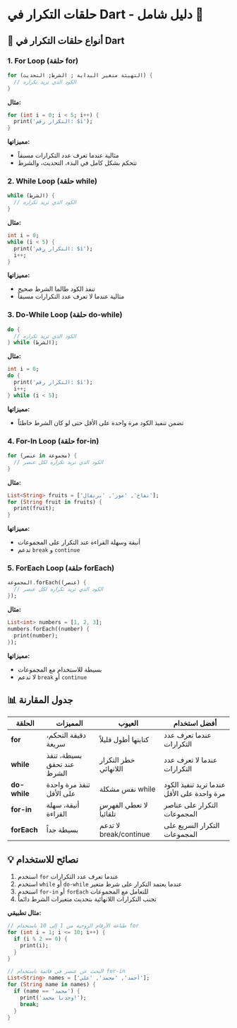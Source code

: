 # **حلقات التكرار في Dart - دليل شامل** 🔄

## **📌 أنواع حلقات التكرار في Dart**

### **1. For Loop (حلقة for)**
```dart
for (التهيئة متغير البداية ; الشرط; التحديث) {
  // الكود الذي تريد تكراره
}
```
**مثال:**
```dart
for (int i = 0; i < 5; i++) {
  print('التكرار رقم: $i');
}
```
**مميزاتها:**
- مثالية عندما تعرف عدد التكرارات مسبقاً
- تتحكم بشكل كامل في البدء، التحديث، والشرط

### **2. While Loop (حلقة while)**
```dart
while (الشرط) {
  // الكود الذي تريد تكراره
}
```
**مثال:**
```dart
int i = 0;
while (i < 5) {
  print('التكرار رقم: $i');
  i++;
}
```
**مميزاتها:**
- تنفذ الكود طالما الشرط صحيح
- مثالية عندما لا تعرف عدد التكرارات مسبقاً

### **3. Do-While Loop (حلقة do-while)**
```dart
do {
  // الكود الذي تريد تكراره
} while (الشرط);
```
**مثال:**
```dart
int i = 0;
do {
  print('التكرار رقم: $i');
  i++;
} while (i < 5);
```
**مميزاتها:**
- تضمن تنفيذ الكود مرة واحدة على الأقل حتى لو كان الشرط خاطئاً

### **4. For-In Loop (حلقة for-in)**
```dart
for (عنصر in مجموعة) {
  // الكود الذي تريد تكراره لكل عنصر
}
```
**مثال:**
```dart
List<String> fruits = ['تفاح', 'موز', 'برتقال'];
for (String fruit in fruits) {
  print(fruit);
}
```
**مميزاتها:**
- أنيقة وسهلة القراءة عند التكرار على المجموعات
- تدعم `break` و `continue`

### **5. ForEach Loop (حلقة forEach)**
```dart
المجموعة.forEach((عنصر) {
  // الكود الذي تريد تكراره لكل عنصر
});
```
**مثال:**
```dart
List<int> numbers = [1, 2, 3];
numbers.forEach((number) {
  print(number);
});
```
**مميزاتها:**
- بسيطة للاستخدام مع المجموعات
- لا تدعم `break` أو `continue`

## **📊 جدول المقارنة**

| الحلقة          | المميزات                     | العيوب                     | أفضل استخدام               |
|----------------|----------------------------|--------------------------|---------------------------|
| **for**        | دقيقة التحكم، سريعة         | كتابتها أطول قليلاً       | عندما تعرف عدد التكرارات    |
| **while**      | بسيطة، تنفذ عند تحقق الشرط  | خطر التكرار اللانهائي      | عندما لا تعرف عدد التكرارات |
| **do-while**   | تنفذ مرة واحدة على الأقل    | نفس مشكلة while           | عندما تريد تنفيذ الكود مرة واحدة على الأقل |
| **for-in**     | أنيقة، سهلة القراءة         | لا تعطي الفهرس تلقائياً    | التكرار على عناصر المجموعات |
| **forEach**    | بسيطة جداً                 | لا تدعم break/continue    | التكرار السريع على المجموعات |

## **💡 نصائح للاستخدام**
1. استخدم `for` عندما تعرف عدد التكرارات
2. استخدم `while` أو `do-while` عندما يعتمد التكرار على شرط متغير
3. استخدم `for-in` أو `forEach` للتعامل مع المجموعات
4. تجنب التكرارات اللانهائية بتحديث متغيرات الشرط دائماً

**مثال تطبيقي:**
```dart
// طباعة الأرقام الزوجية من 1 إلى 10 باستخدام for
for (int i = 1; i <= 10; i++) {
  if (i % 2 == 0) {
    print(i);
  }
}

// البحث عن عنصر في قائمة باستخدام for-in
List<String> names = ['أحمد', 'محمد', 'علي'];
for (String name in names) {
  if (name == 'محمد') {
    print('وجدنا محمد!');
    break;
  }
}
```